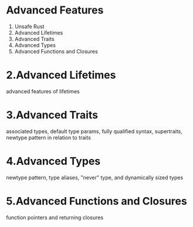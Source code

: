 # Advanced Features

1. Unsafe Rust
2. Advanced Lifetimes
3. Advanced Traits
4. Advanced Types
5. Advanced Functions and Closures





# 2.Advanced Lifetimes
advanced features of lifetimes

# 3.Advanced Traits
associated types, default type params, fully qualified syntax,
supertraits, newtype pattern in relation to traits

# 4.Advanced Types
newtype pattern, type aliases, "never" type, and dynamically sized types

# 5.Advanced Functions and Closures
function pointers and returning closures

